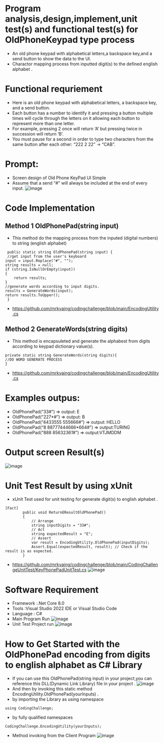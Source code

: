 # Program analysis,design,implement,unit test(s) and functional test(s) for OldPhoneKeypad type process
- An old phone keypad with alphabetical letters,a backspace key,and a send button to show the data to the UI.
- Charactor mapping process  from inputted digit(s) to the defined english alphabet .
# Functional requriement 
- Here is an old phone keypad with alphabetical letters, a backspace key, and a send button.
- Each button has a number to identify it and pressing a button multiple times will cycle through the letters on it allowing each button to represent more than one letter.
- For example, pressing 2 once will return ‘A’ but pressing twice in succession will return ‘B’.
- You must pause for a second in order to type two characters from the same button after each other: “222 2 22” -> “CAB”.
# Prompt:
- Screen design of Old Phone KeyPad UI Simple
- Assume that a send “#” will always be included at the end of every input.
 ![image](https://github.com/mrkyaing/codingchallenge/assets/9696016/36dcdeb4-7f2a-429f-a23e-185279db5a14)

# Code Implementation  
## Method 1 **OldPhonePad(string input)**
- This method do the mapping process from the inputed (digital numbers)  to string (english alphabet)
```
 public static string OldPhonePad(string input) {
 //get input from the user's keyboard
input = input.Replace("#", "");
string results = null;
if (string.IsNullOrEmpty(input))
{
    return results;
}
//generate words according to input digits.
results = GenerateWords(input);
return results.ToUpper();
 }
```
- https://github.com/mrkyaing/codingchallenge/blob/main/EncodingUtility.cs
## Method 2 **GenerateWords(string digits)**
- This method is encapsuleted and generate the alphabest from digits according to keypad dictionary value(s). 
```
private static string GenerateWords(string digits){
//DO WORD GENERATE PROCESS 
}
```
- https://github.com/mrkyaing/codingchallenge/blob/main/EncodingUtility.cs
# Examples outpus:
- OldPhonePad(“33#”) => output: E
- OldPhonePad(“227*#”) => output: B
- OldPhonePad(“4433555 555666#”) => output: HELLO
- OldPhonePad(“8 88777444666*664#”) => output:TURING
- OldPhonePad(“888 85632*361*#”) => output:VTJMDDM
# Output screen Result(s)
![image](https://github.com/mrkyaing/codingchallenge/assets/9696016/e29eeea5-bcba-4dad-bbdb-cf9374046ad3)

# Unit Test Result by using xUnit 
- xUnit Test used for unit testing for generate digit(s) to english alphabet .
```
[Fact]
        public void ReturnEResultOldPhonePad()
        {
            // Arrange
            string inputDigits = "33#";
            // Act
            string expectedResult = "E";
            // Assert
            var result = EncodingUtility.OldPhonePad(inputDigits);
            Assert.Equal(expectedResult, result); // Check if the result is as expected.
        }
```
- https://github.com/mrkyaing/codingchallenge/blob/main/CodingChallengeUnitTest/KeyPhonePadUnitTest.cs
![image](https://github.com/mrkyaing/codingchallenge/assets/9696016/3dca1a94-7943-4569-a3c9-0e025882dd60)

# Software Requirement
- Framework :.Net Core 8.0
- Tools     :Visual Studio 2022 IDE or Visual Studio Code
- Language  : C#
- Main Program Run
![image](https://github.com/mrkyaing/codingchallenge/assets/9696016/bd695e33-64e9-4d73-846a-d3ac4aca4cf8)
- Unit Test Project run
![image](https://github.com/mrkyaing/codingchallenge/assets/9696016/fa46882e-6cec-4276-83ee-b9ef6df3e72b)

# How to Get Started with the OldPhonePad encoding from digits to english alphabet  as C# Library 
- If you can use this OldPhonePad(string input) in your project,you can reference this DLL(Dynamic Link Library) file in your project .
![image](https://github.com/mrkyaing/codingchallenge/assets/9696016/8cfba5be-06d2-4b7e-a0bc-4694e4ed32fd)
- And then by invoking  this static method EncodingUtility.OldPhonePad(yourInputs) .
- by importing the Library as using namespace
```
using CodingChallenge;
```
- by fully qualified namespaces 
```
CodingChallenge.EncodingUtility(yourInputs);
```
- Method invoking from the Client Program 
![image](https://github.com/mrkyaing/codingchallenge/assets/9696016/be95820e-0163-4d6b-a0db-978a207b37cf)









